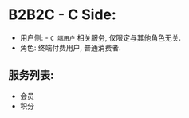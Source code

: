 
# B2B2C - C Side:

- 用户侧: - `C 端用户` 相关服务, 仅限定与其他角色无关.
- 角色: 终端付费用户, 普通消费者.




## 服务列表: 

- 会员
- 积分




